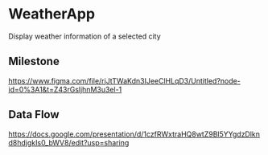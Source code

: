 # WeatherApp
Display weather information of a selected city

## Milestone
https://www.figma.com/file/rjJtTWaKdn3IJeeClHLqD3/Untitled?node-id=0%3A1&t=Z43rGsljhnM3u3el-1

## Data Flow
https://docs.google.com/presentation/d/1czfRWxtraHQ8wtZ9Bl5YYgdzDlknd8hdjgkIs0_bWV8/edit?usp=sharing
